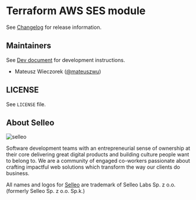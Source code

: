 # Terraform AWS SES module

 See [Changelog](https://github.com/Selleo/terraform-aws-iam/blob/main/CHANGELOG.md) for release information.

## Maintainers

See [Dev document](https://github.com/Selleo/terraform-aws-backend/blob/main/DEV.md) for development instructions.

* Mateusz Wieczorek ([@mateuszwu](https://github.com/mateuszwu))

## LICENSE

See `LICENSE` file.

## About Selleo

![selleo](https://raw.githubusercontent.com/Selleo/selleo-resources/master/public/github_footer.png)

Software development teams with an entrepreneurial sense of ownership at their core delivering great digital products and building culture people want to belong to. We are a community of engaged co-workers passionate about crafting impactful web solutions which transform the way our clients do business.

All names and logos for [Selleo](https://selleo.com/about) are trademark of Selleo Labs Sp. z o.o. (formerly Selleo Sp. z o.o. Sp.k.)
